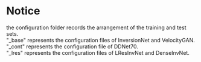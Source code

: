 # Notice

the configuration folder records the arrangement of the training and test sets.  
"_base" represents the configuration files of InversionNet and VelocityGAN.  
"_cont" represents the configuration file of DDNet70.  
"_lres" represents the configuration files of LResInvNet and DenseInvNet.  

